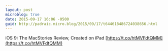 ```yaml
---
layout: post
microblog: true
date: 2015-09-17 16:06 -0500
guid: http://padraic.micro.blog/2015/09/17/t644618486724038656.html
---
```

iOS 9: The MacStories Review, Created on iPad [https://t.co/htMVFdtQMM](https://t.co/htMVFdtQMM)
